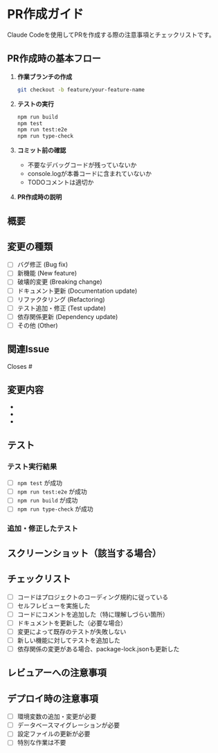 # PR作成ガイド

Claude Codeを使用してPRを作成する際の注意事項とチェックリストです。

## PR作成時の基本フロー

1. **作業ブランチの作成**
   ```bash
   git checkout -b feature/your-feature-name
   ```

2. **テストの実行**
   ```bash
   npm run build
   npm test
   npm run test:e2e
   npm run type-check
   ```

3. **コミット前の確認**
   - 不要なデバッグコードが残っていないか
   - console.logが本番コードに含まれていないか
   - TODOコメントは適切か

4. **PR作成時の説明**

## 概要
<!-- このPRで何を変更したかを簡潔に説明してください -->

## 変更の種類
<!-- 該当するものにチェックを入れてください -->

- [ ] バグ修正 (Bug fix)
- [ ] 新機能 (New feature)
- [ ] 破壊的変更 (Breaking change)
- [ ] ドキュメント更新 (Documentation update)
- [ ] リファクタリング (Refactoring)
- [ ] テスト追加・修正 (Test update)
- [ ] 依存関係更新 (Dependency update)
- [ ] その他 (Other)

## 関連Issue
<!-- 関連するIssueがあれば記載してください -->
Closes #

## 変更内容
<!-- 主な変更点を箇条書きで記載してください -->
- 
- 
- 

## テスト
<!-- テストの実行結果や追加したテストについて記載してください -->

### テスト実行結果
- [ ] `npm test` が成功
- [ ] `npm run test:e2e` が成功
- [ ] `npm run build` が成功
- [ ] `npm run type-check` が成功

### 追加・修正したテスト
<!-- 新しく追加または修正したテストケースがあれば記載してください -->

## スクリーンショット（該当する場合）
<!-- UIの変更がある場合は、変更前後のスクリーンショットを添付してください -->

## チェックリスト
<!-- PRを提出する前に以下の項目を確認してください -->

- [ ] コードはプロジェクトのコーディング規約に従っている
- [ ] セルフレビューを実施した
- [ ] コードにコメントを追加した（特に理解しづらい箇所）
- [ ] ドキュメントを更新した（必要な場合）
- [ ] 変更によって既存のテストが失敗しない
- [ ] 新しい機能に対してテストを追加した
- [ ] 依存関係の変更がある場合、package-lock.jsonも更新した

## レビュアーへの注意事項
<!-- レビュアーに特に確認してほしい点があれば記載してください -->

## デプロイ時の注意事項
<!-- デプロイ時に特別な作業が必要な場合は記載してください -->
- [ ] 環境変数の追加・変更が必要
- [ ] データベースマイグレーションが必要
- [ ] 設定ファイルの更新が必要
- [ ] 特別な作業は不要
